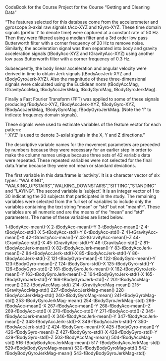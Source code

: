 
CodeBook for the Course Project for the Course “Getting and Cleaning Data”

“The features selected for this database come from the accelerometer and gyroscope 3-axial raw signals tAcc-XYZ and tGyro-XYZ. These time domain signals (prefix 't' to denote time) were captured at a constant rate of 50 Hz. Then they were filtered using a median filter and a 3rd order low pass Butterworth filter with a corner frequency of 20 Hz to remove noise. Similarly, the acceleration signal was then separated into body and gravity acceleration signals (tBodyAcc-XYZ and tGravityAcc-XYZ) using another low pass Butterworth filter with a corner frequency of 0.3 Hz. 

Subsequently, the body linear acceleration and angular velocity were derived in time to obtain Jerk signals (tBodyAccJerk-XYZ and tBodyGyroJerk-XYZ). Also the magnitude of these three-dimensional signals were calculated using the Euclidean norm (tBodyAccMag, tGravityAccMag, tBodyAccJerkMag, tBodyGyroMag, tBodyGyroJerkMag). 

Finally a Fast Fourier Transform (FFT) was applied to some of these signals producing fBodyAcc-XYZ, fBodyAccJerk-XYZ, fBodyGyro-XYZ, fBodyAccJerkMag, fBodyGyroMag, fBodyGyroJerkMag. (Note the 'f' to indicate frequency domain signals). 

These signals were used to estimate variables of the feature vector for each pattern:  
'-XYZ' is used to denote 3-axial signals in the X, Y and Z directions.”

The descriptive variable names for the movement parameters are preceded by numbers because they were necessary for an earlier step in order to make the column names unique because three sets of 42 variable data were repeated. These repeated variables were not selected for the final data.frame because they were not mean or standard deviations.

The first variable in this data.frame is ‘activity’. It is a character vector of six types:
"WALKING", "WALKING_UPSTAIRS","WALKING_DOWNSTAIRS","SITTING","STANDING" and "LAYING".
The second variable is ‘subject’.  It is an integer vector of 1 to 30 indicating the 30 subjects that participated in the study.
The remaining variables were selected from the full set of variables to include only the variables containing the text string “mean” or “std” but not “meanFr”.  These variables are all numeric and are the means of the “mean” and “std” parameters. The name of these variables are listed below.

1-tBodyAcc-mean()-X
2-tBodyAcc-mean()-Y
3-tBodyAcc-mean()-Z
4-tBodyAcc-std()-X
5-tBodyAcc-std()-Y
6-tBodyAcc-std()-Z
41-tGravityAcc-mean()-X
42-tGravityAcc-mean()-Y
43-tGravityAcc-mean()-Z
44-tGravityAcc-std()-X
45-tGravityAcc-std()-Y
46-tGravityAcc-std()-Z
81-tBodyAccJerk-mean()-X
82-tBodyAccJerk-mean()-Y
83-tBodyAccJerk-mean()-Z
84-tBodyAccJerk-std()-X
85-tBodyAccJerk-std()-Y
86-tBodyAccJerk-std()-Z
121-tBodyGyro-mean()-X
122-tBodyGyro-mean()-Y
123-tBodyGyro-mean()-Z
124-tBodyGyro-std()-X
125-tBodyGyro-std()-Y
126-tBodyGyro-std()-Z
161-tBodyGyroJerk-mean()-X
162-tBodyGyroJerk-mean()-Y
163-tBodyGyroJerk-mean()-Z
164-tBodyGyroJerk-std()-X
165-tBodyGyroJerk-std()-Y
166-tBodyGyroJerk-std()-Z
201-tBodyAccMag-mean()
202-tBodyAccMag-std()
214-tGravityAccMag-mean()
215-tGravityAccMag-std()
227-tBodyAccJerkMag-mean()
228-tBodyAccJerkMag-std()
240-tBodyGyroMag-mean()
241-tBodyGyroMag-std()
253-tBodyGyroJerkMag-mean()
254-tBodyGyroJerkMag-std()
266-fBodyAcc-mean()-X
267-fBodyAcc-mean()-Y
268-fBodyAcc-mean()-Z
269-fBodyAcc-std()-X
270-fBodyAcc-std()-Y
271-fBodyAcc-std()-Z
345-fBodyAccJerk-mean()-X
346-fBodyAccJerk-mean()-Y
347-fBodyAccJerk-mean()-Z
348-fBodyAccJerk-std()-X
349-fBodyAccJerk-std()-Y
350-fBodyAccJerk-std()-Z
424-fBodyGyro-mean()-X
425-fBodyGyro-mean()-Y
426-fBodyGyro-mean()-Z
427-fBodyGyro-std()-X
428-fBodyGyro-std()-Y
429-fBodyGyro-std()-Z
503-fBodyAccMag-mean()
504-fBodyAccMag-std()
516-fBodyBodyAccJerkMag-mean()
517-fBodyBodyAccJerkMag-std()
529-fBodyBodyGyroMag-mean()
530-fBodyBodyGyroMag-std()
542-fBodyBodyGyroJerkMag-mean()
543-fBodyBodyGyroJerkMag-std()
